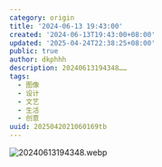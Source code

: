 ```yaml
---
category: origin
title: '2024-06-13 19:43:00'
created: '2024-06-13T19:43:00+08:00'
updated: '2025-04-24T22:38:25+08:00'
public: true
author: dkphhh
description: 20240613194348……
tags:
  - 图像
  - 设计
  - 文艺
  - 生活
  - 创意
uuid: 2025042021060169tb
---
```


![20240613194348.webp](https://img.dkphhh.me/20240613194348.webp)

